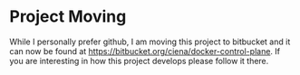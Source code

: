 Project Moving
==============
While I personally prefer github, I am moving this project to bitbucket and it can now be found at https://bitbucket.org/ciena/docker-control-plane. If you are interesting in how this project develops please follow it there.

